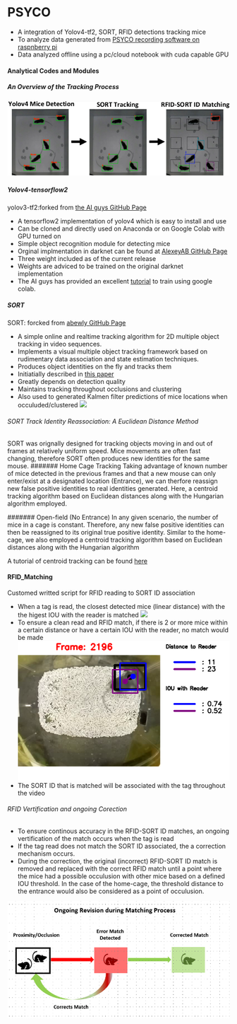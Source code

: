 # PSYCO
- A integration of Yolov4-tf2, SORT, RFID detections tracking mice
- To analyze data generated from [PSYCO recording software on raspnberry pi](https://github.com/tf4ong/tracker_rpi)
- Data analyzed offline using a pc/cloud notebook with cuda capable GPU

#### Analytical Codes and Modules
##### An Overview of the Tracking Process
![](Track_flow.png)

##### Yolov4-tensorflow2 
yolov3-tf2:forked from [the AI guys GitHub Page](https://github.com/theAIGuysCode/tensorflow-yolov4-tflite)
- A tensorflow2 implementation of yolov4 which is easy to install and use
- Can be cloned and directly used on Anaconda or on Google Colab with GPU turned on 
- Simple object recognition module for detecting mice
- Orginal implmentation in darknet can be found at [AlexeyAB GitHub Page](https://github.com/AlexeyAB/darknet)
- Three weight included as of the current release
- Weights are adviced to be trained on the original darknet implementation
- The AI guys has provided an excellent [tutorial](https://www.youtube.com/watch?v=mmj3nxGT2YQ) to train using google colab.
##### SORT 
SORT: forcked from [abewly GitHub Page](https://github.com/abewley/sort)
- A simple online and realtime tracking algorithm for 2D multiple object tracking in video sequences.
- Implements a visual multiple object tracking framework based on 
rudimentary data association and state estimation techniques. 
- Produces object identities on the fly and tracks them 
- Initiatially described in [this paper](https://arxiv.org/abs/1602.00763)
- Greatly depends on detection quality
- Maintains tracking throughout occlusions and clustering
- Also used to generated Kalmen filter predictions of mice locations when occuluded/clustered
![](kalment_predict.png)
###### SORT Track Identity Reassociation: A Euclidean Distance Method
SORT was orignally designed for tracking objects moving in and out of frames at relatively uniform speed.
Mice movements are often fast changing, therefore SORT often produces new identities for the same mouse.
####### Home Cage Tracking
Taking advantage of known number of mice detected in the previous frames and that a new mouse can only enter/exist at a designated location (Entrance), we can therfore reassign new false positive identities to real identities generated. Here, a centroid tracking algorithm based on Euclidean distances along with the Hungarian algorithm  employed. 

#######  Open-field (No Entrance)
In any given scenario, the number of mice in a cage is constant. Therefore, any new false positive identities can then be reassigned to its original true positive identity. Similar to the home-cage, we also employed a centroid tracking algorithm based on Euclidean distances along with the Hungarian algorithm

A tutorial of centroid tracking can be found 
[here](https://www.pyimagesearch.com/2018/07/23/simple-object-tracking-with-opencv/)



#### RFID_Matching 
Customed writted script for RFID reading to SORT ID association
- When a tag is read, the closest detected mice (linear distance) with the the higest IOU with the reader is matched
![](mathc_example.png)
- To ensure a clean read and RFID match, if there is 2 or more mice within a certain distance or have a certain IOU with the reader,
no match would be made
![](failed_match_example.png)
- The SORT ID that is matched will be associated with the tag throughout the video

###### RFID Vertification and ongoing Corection  
- To ensure continous accuracy in the RFID-SORT ID matches, an ongoing vertification of the match occurs when the tag is read
- If the tag read does not match the SORT ID associated, the a correction mechanism occurs.
- During the correction, the original (incorrect) RFID-SORT ID match is removed and replaced with the correct RFID match until a point where the mice had a possible occulusion with other mice based on a defined IOU threshold. In the case of the home-cage, the threshold distance to the entrance would also be considered as a point of occulusion.

![](Correction_mechanism.PNG)


